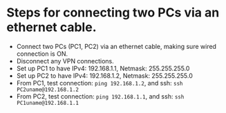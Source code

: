 # Steps for connecting two PCs via an ethernet cable.

- Connect two PCs (PC1, PC2) via an ethernet cable, making sure wired connection is ON.
- Disconnect any VPN connections.
- Set up PC1 to have IPv4: 192.168.1.1, Netmask: 255.255.255.0
- Set up PC2 to have IPv4: 192.168.1.2, Netmask: 255.255.255.0
- From PC1, test connection: `ping 192.168.1.2`, and ssh: `ssh PC2uname@192.168.1.2`
- From PC2, test connection: `ping 192.168.1.1`, and ssh: `ssh PC1uname@192.168.1.1`
